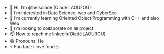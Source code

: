- 👋 Hi, I’m @heisolade (Oladé LAOUROU)
- 👀 I’m interested in Data Science, web and CyberSec
- 🌱 I’m currently learning Oriented Object Programming with C++ and also Web
- 💞️ I’m looking to collaborate on all project
- 📫 How to reach me linkedin(Oladé LAOUROU)
- 😄 Pronouns: He
- ⚡ Fun fact: i love food :)

<!---
heisolade/heisolade is a ✨ special ✨ repository because its `README.md` (this file) appears on your GitHub profile.
You can click the Preview link to take a look at your changes.
--->
